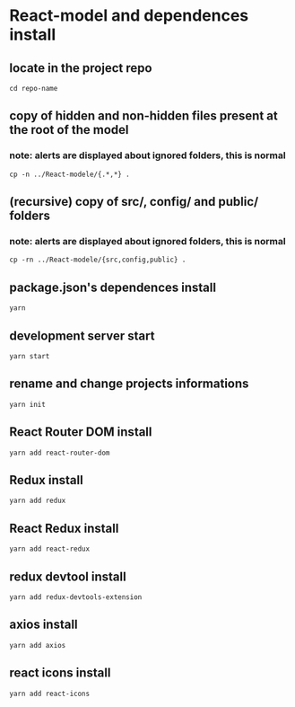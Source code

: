 # React-model and dependences install
## locate in the project repo
```shell
cd repo-name
```

## copy of hidden and non-hidden files present at the root of the model
### note: alerts are displayed about ignored folders, this is normal
```shell
cp -n ../React-modele/{.*,*} .
```

## (recursive) copy of src/, config/ and public/ folders
### note: alerts are displayed about ignored folders, this is normal
```shell
cp -rn ../React-modele/{src,config,public} .
```

## package.json's dependences install
```shell
yarn
```

## development server start
```shell
yarn start
```

## rename and change projects informations
```shell
yarn init
```

## React Router DOM install
```shell
yarn add react-router-dom
```

## Redux install
```shell
yarn add redux
```

## React Redux install
```shell
yarn add react-redux
```

## redux devtool install
```shell
yarn add redux-devtools-extension
```
## axios install
```shell
yarn add axios
```

## react icons install
```shell
yarn add react-icons
```

